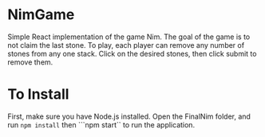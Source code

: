 # NimGame
Simple React implementation of the game Nim. The goal of the game is to not claim the last stone.
To play, each player can remove any number of stones from any one stack. Click on the desired stones, then click submit to remove them.

# To Install
First, make sure you have Node.js installed. Open the FinalNim folder, and run ```npm install``` then ```npm start`` to run the application.
